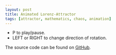 ```yaml
---
layout: post
title: Animated Lorenz-Attractor
tags: [attractor, mathematics, chaos, animation]
---
```

- P to play/pause.
- LEFT or RIGHT to change direction of rotation.

<div id='animation' class='p5-canvas'></div>

The source code can be found on [GitHub](https://github.com/CodingBobby/codingbobby.github.io/blob/master/assets/attractor.js).

<script src="https://cdnjs.cloudflare.com/ajax/libs/p5.js/0.7.2/p5.min.js"></script>
<script src="https://cdnjs.cloudflare.com/ajax/libs/p5.js/0.7.2/addons/p5.dom.min.js"></script>

<script src="/assets/attractor.js"></script>
